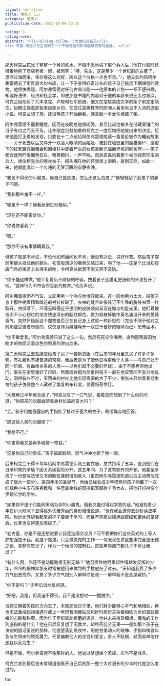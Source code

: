 ```yaml
---
layout: narrative
title: 睡美人（三）
category: 睡美人
publication-date: 2021-10-04 23:15

rating: G
rating-note:
abstract: "<li>Talking doll梗，十九世紀社畜英</li>
<li> 亚瑟·柯克兰先生得到了一个不像是他的阶级能够拥有的娃娃。 </li>"

---
```


那天柯克兰花光了整整一个月的薪水。不情不愿地买下那个兵人后（他在付钱时还狠狠地剜了商店老板一眼，被回答：“噢，先生，这是至少一个世纪前的古董了，漂洋过海而来，保存得这么完好，所以这个价格一点也不贵。”），他又如约陪阿尔弗雷德去了街区最大的书店，让一下子变得好奇过头的孩子自己挑选下期课程的读物。他很快发现，阿尔弗雷德对任何古典诗剧——他原本的计划——都不感兴趣，却偏好法律、经济和社会学，即使那些书籍的内容对于他的年龄来说还太过艰深。柯克兰给他买了几本洛克、卢梭和杜尔凯姆，他又在摆放美国文学的架子前定定站住，抬眼注视着那些来自家乡的、在受过高等教育的欧洲人看来尚且不入流的通俗小说。柯克兰想了想，还没等孩子开始翻看，就拿起一本爱伦坡结了帐。

阿尔弗雷德不需要睡觉，因而在夜晚总是很闹腾，甚至比起他被关在储藏室锤门的日子有过之而无不及，让失眠症日益加重的柯克兰一度后悔把他放出来的决定。后来他歪打正着地发现，只要在十二点前给阿尔弗雷德朗读一篇爱伦坡作为睡前故事——关于死去以后又睁开一双活人眼睛的丽姬娅、被封在墙壁里的黑猫僵尸、瘟疫下的红死魔假面舞会和因棺材中裹着尸衣的女孩重新光临而坍塌的厄舍府——孩子都会陡然吓得面色苍白，嘴唇颤抖，一声不吭，然后乖乖抱着那个被他视若珍宝的兵人，拽住柯克兰的睡衣袖子，把头埋在他的怀里闭上眼睛，直到天亮。如此一来，他就能度过一个久违的无梦沉眠的安静夜晚。

“我见不得光的小魔鬼，你自己就是鬼，怎么还这么怕鬼？”他轻轻刮了刮孩子的鼻子问道。

“我和那些鬼不一样。”

“哪里不一样？我看反倒过分相似。”

“现在还不能告诉你。”

“你说你爱我？”

“嗯。”

“那你不该有事情瞒着我。”

但孩子就是不肯说，不论他如何逼问也不肯，他没有办法，只好作罢。然后孩子突然用额头抵住他的额头，初雪般清凉的嘴唇又贴过来，吻了他——这是个比当初在店门外的街道上长得多的吻，令柯克兰欲罢不能又猝不及防。

“你不能这样做。”他平复着仍不顺畅的呼吸，拽着孩子比猫毛更细软的头发扯开了他。“这种行为不符合你受到的教育。”他厉声说。

阿尔弗雷德仍不气馁，立即用另一个吻与他博弈起来。这一回他用力太大，把孩子身上那件绣着精致暗花的衬衫扯破了。衣袖的缝合处像装订不牢靠的脱线书页一样裂开，白绸落下，纤薄无暇得近乎透明的皮肤顷刻呈现在黯淡的星光里。他盯着被指尖不小心划过的地方快速浮出的胭红颜色，费力驱散掉脑中莫名涌溢开来的蔷薇香气，突然怀疑起这个魔物是否正在自己身上试验一种新型的（完全不同于他对之前那些受害者所做的、仅仅是作为娃娃睁开一双过于曼妙的眼睛而已）恐怖巫术。

“你不敢爱我。”阿尔弗雷德只说了这么一句，然后死死咬住嘴唇，直到那两瓣因为刚才的吻而泛着血色的唇真的渗出血来。

第二天柯克兰去裁缝店给孩子买了一套新衣服（在后来的年月里又买了许多许多套，有礼服也有极普通的常服，而后者是为了使他显得更像个人类——与自己处于同一阶层、有血缘关系的人类——以免引起不必要的怀疑），由于不愿再带他出门，事先在家里量好了尺码。然而或许因为测量时孩子一直在他双臂间不安分地乱动，测得有些不准，买回来的衬衫比他实际需要的大了不少，使尚未开始青春期发育的孩子仿佛整个人藏进了繁复的布料里，显得细骨伶仃。

“大概再过半年就合适了。”柯克兰叹了一口气说，接着忽而想到了什么似的问道，“你原来的衣服会随着身材长高而变大吗？”

“会。”孩子用勉强露出的手指扯了扯过于宽大的袖子，略带嫌弃地回答。

“那这些人类的衣服呢？”

“我想不行。”

“你害得我又要再多破费一笔钱。”

“这是你自己的责任。”孩子鼓起脸颊，怒气冲冲地瞪了他一眼。

后来柯克兰不得不每年给阿尔弗雷德买两三套衣服，总共持续了五年，直到他们在日渐积累的矛盾下因关系破裂而分开。这五年间，为了这笔额外的开销，他甚至多找了一份誊写法律文书的晚班兼职增加收入（虽然阿尔弗雷德知道以后主动帮他完成了很大一部分）。第四年末的圣诞节，他给已经长成少年模样的孩子购置了一双红棕色小牛皮布洛克靴和一件蓝底金线的双排扣军服款羊毛大衣，把他打扮得像个伊顿公学的学生。

“如果你不是个只能同黑暗为伴的小魔鬼，而我又能付得起学费的话，”他凝视着少年在炉火映照下显得格外优雅秀丽的身形慢慢说道，“也许我会送你去剑桥读法学院。你远比外貌看起来的样子要善于学习，而且不穿那些綴满蝴蝶结和蕾丝的童装后，仪表也变得更加高级了。”

“老古董，你是不是还想说要让我竞选国会议员？可不要把你们这些英式的上等人梦想强加于我。我是个魔鬼，只会做魔鬼的工作——何况现在讲这些事完全是无稽之谈，莫非你忘记了，作为一个标准的控制狂，这些年你连门都几乎不肯让我出？”

“有什么用，你还不是动辄跑得无影无踪？”他习惯性地呵责起性情越发反叛的少年，冷冷的眼神如那支时常被他用来体罚的手杖般扫了过去。“天知道我费了多少力气出去找你，又费了多少力气跟别人解释你是谁——解释我不是金屋藏娇。”

“你不是吗？”少年讥诮地反问道。

“好吧，我是，但我迫不得已。我不是没想过——摆脱你。”

话题又朝着失控的方向去了，末尾那段日子里，他们鲜少能够心平气和地相处，再也无法重拾起初相遇时或上一年短暂闹僵后又和好时那份夹杂着相依为命的孤寂情绪的心酸和甜蜜。因为忙于罗织彼此折磨的语言，他并未来得及细想，魔鬼的工作到底指的是什么？他在日后反复想了无数次，却终究徒劳无果——是如那个孩子在诀别的狠话里说的那样，彻底堕落到黑夜中，用他甘美动人的眼神、手指和嘴唇以及与生俱来的致死魔力，任意骗取他人的金钱和爱恋，杀人不眨眼，轻而易举地作恶且以此为生？

但是不像，阿尔弗雷德不像那样的人。他说过梦想做个英雄，应当不是戏言。

柯克兰直到最后也未曾知道他离开自己后的那一整个太过漫长的少年时代是怎么度过的。

tbc
